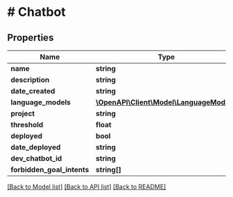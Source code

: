 # # Chatbot

## Properties

Name | Type | Description | Notes
------------ | ------------- | ------------- | -------------
**name** | **string** |  | [optional] 
**description** | **string** |  | [optional] 
**date_created** | **string** |  | [optional] 
**language_models** | [**\OpenAPI\Client\Model\LanguageModel[]**](LanguageModel.md) |  | [optional] 
**project** | **string** |  | [optional] 
**threshold** | **float** |  | [optional] 
**deployed** | **bool** |  | [optional] 
**date_deployed** | **string** |  | [optional] 
**dev_chatbot_id** | **string** |  | [optional] 
**forbidden_goal_intents** | **string[]** |  | [optional] 

[[Back to Model list]](../../README.md#documentation-for-models) [[Back to API list]](../../README.md#documentation-for-api-endpoints) [[Back to README]](../../README.md)


